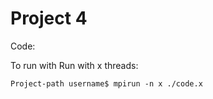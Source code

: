 # Project 4

Code:

To run with Run with x threads:

```terminal
Project-path username$ mpirun -n x ./code.x
 ```
